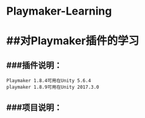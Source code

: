 # Playmaker-Learning
##对Playmaker插件的学习
====
###插件说明：
-----
    Playmaker 1.8.4可用在Unity 5.6.4
    playmaker 1.8.9可用在Unity 2017.3.0
###项目说明：
-----

